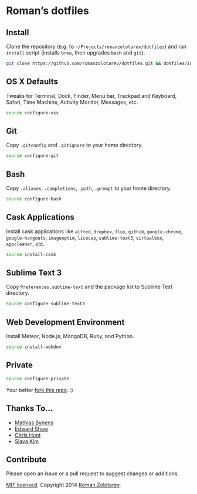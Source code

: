 # Roman’s dotfiles

## Install

Clone the repository (e.g. to `~/Projects/romanzolotarev/dotfiles`) and run
`install` script (installs `brew`, then upgrades `bash` and `git`).

```bash
git clone https://github.com/romanzolotarev/dotfiles.git && dotfiles/install
```

## OS X Defaults

Tweaks for Terminal, Dock, Finder, Menu bar, Trackpad and Keyboard, Safari,
Time Machine, Activity Monitor, Messages, etc.

```bash
source configure-osx
```

## Git

Copy `.gitconfig` and `.gitignore` to your home directory.

```bash
source configure-git
```

## Bash

Copy `.aliases`, `.completions`, `.path`, `.prompt` to your home directory.

```bash
source configure-bash
```

## Cask Applications

Install cask applications like `alfred`, `dropbox`, `flux`, `github`,
`google-chrome`, `google-hangouts`, `imageoptim`, `licecap`, `sublime-text3`,
`virtualbox`, `appcleaner`, etc.

```bash
source install-cask
```

## Sublime Text 3

Copy `Preferences.sublime-text` and the package list to Sublime Text directory.

```bash
source configure-sublime-text3
```

## Web Development Environment

Install Meteor, Node.js, MongoDB, Ruby, and Python.

```bash
source install-webdev
```

## Private

```bash
source configure-private
```

Your better [fork this repo](https://github.com/romanzolotarev/dotfiles/fork).
:)

## Thanks To…

* [Mathias Bynens](https://github.com/mathiasbynens/dotfiles)
* [Edward Shaw](https://github.com/ntkme)
* [Chris Hunt](https://github.com/chrishunt/dot-files)
* [Slava Kim](https://github.com/slava/vimrc)

## Contribute

Please open an issue or a pull request to suggest changes or additions.

[MIT licensed](https://github.com/romanzolotarev/dotfiles/blob/master/LICENSE.md).
Copyright 2014 [Roman Zolotarev](http://romanzolotarev.com).
